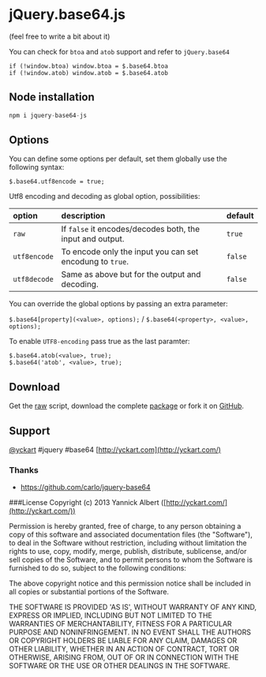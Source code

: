 # jQuery.base64.js

(feel free to write a bit about it)

You can check for `btoa` and `atob` support and refer to `jQuery.base64`

    if (!window.btoa) window.btoa = $.base64.btoa
    if (!window.atob) window.atob = $.base64.atob

## Node installation

```js
npm i jquery-base64-js
```

## Options

You can define some options per default, set them globally use the following syntax:

`$.base64.utf8encode = true;`

Utf8 encoding and decoding as global option, possibilities:

| option       | description                                               | default |
| :----------- | :-------------------------------------------------------- | :------ |
| `raw`        | If `false` it encodes/decodes both, the input and output. | `true`  |
| `utf8encode` | To encode only the input you can set encodung to `true`.  | `false` |
| `utf8decode` | Same as above but for the output and decoding.            | `false` |

You can override the global options by passing an extra parameter:

`$.base64[property](<value>, options);` / `$.base64(<property>, <value>, options);`

To enable `UTF8-encoding` pass true as the last paramter:

    $.base64.atob(<value>, true);
    $.base64('atob', <value>, true);

## Download

Get the [raw](https://raw.github.com/yckart/jquery.base64.js/master/jquery.base64.js) script, download the complete [package](https://github.com/yckart/jquery.base64.js/zipball/master) or fork it on [GitHub](https://github.com/yckart/jquery.base64.js/).

## Support

[@yckart](http://twitter.com/yckart) #jquery #base64
[http://yckart.com](http://yckart.com/)

### Thanks

- https://github.com/carlo/jquery-base64

###License
Copyright (c) 2013 Yannick Albert ([http://yckart.com/](http://yckart.com/))

Permission is hereby granted, free of charge, to any person obtaining a copy of this software and associated documentation files (the "Software"), to deal in the Software without restriction, including without limitation the rights to use, copy, modify, merge, publish, distribute, sublicense, and/or sell copies of the Software, and to permit persons to whom the Software is furnished to do so, subject to the following conditions:

The above copyright notice and this permission notice shall be included in all copies or substantial portions of the Software.

THE SOFTWARE IS PROVIDED 'AS IS', WITHOUT WARRANTY OF ANY KIND, EXPRESS OR IMPLIED, INCLUDING BUT NOT LIMITED TO THE WARRANTIES OF MERCHANTABILITY, FITNESS FOR A PARTICULAR PURPOSE AND NONINFRINGEMENT. IN NO EVENT SHALL THE AUTHORS OR COPYRIGHT HOLDERS BE LIABLE FOR ANY CLAIM, DAMAGES OR OTHER LIABILITY, WHETHER IN AN ACTION OF CONTRACT, TORT OR OTHERWISE, ARISING FROM, OUT OF OR IN CONNECTION WITH THE SOFTWARE OR THE USE OR OTHER DEALINGS IN THE SOFTWARE.
